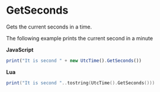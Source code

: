 # GetSeconds

Gets the current seconds in a time.

The following example prints the current second in a minute

**JavaScript**
```js
print("It is second " + new UtcTime().GetSeconds())
```

**Lua**
```lua
print("It is second "..tostring(UtcTime().GetSeconds()))
```